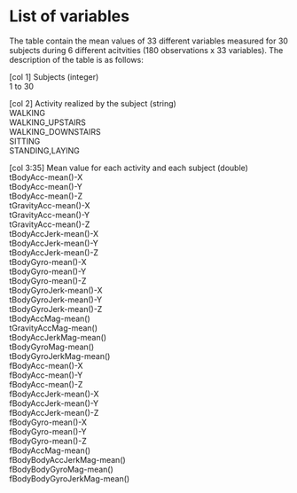 # List of variables

The table contain the mean values of 33 different variables measured for 30 subjects during 6 different acitvities (180 observations x 33 variables). The description of the table is as follows:  

[col 1]   Subjects (integer)   
1 to 30  

[col 2]   Activity realized by the subject (string)   
WALKING  
WALKING_UPSTAIRS   
WALKING_DOWNSTAIRS   
SITTING     
STANDING,LAYING     

[col 3:35]  Mean value for each activity and each subject  (double)    
tBodyAcc-mean()-X           
tBodyAcc-mean()-Y           
tBodyAcc-mean()-Z          
tGravityAcc-mean()-X        
tGravityAcc-mean()-Y        
tGravityAcc-mean()-Z       
tBodyAccJerk-mean()-X       
tBodyAccJerk-mean()-Y       
tBodyAccJerk-mean()-Z      
tBodyGyro-mean()-X          
tBodyGyro-mean()-Y          
tBodyGyro-mean()-Z         
tBodyGyroJerk-mean()-X      
tBodyGyroJerk-mean()-Y      
tBodyGyroJerk-mean()-Z     
tBodyAccMag-mean()          
tGravityAccMag-mean()       
tBodyAccJerkMag-mean()     
tBodyGyroMag-mean()         
tBodyGyroJerkMag-mean()     
fBodyAcc-mean()-X          
fBodyAcc-mean()-Y           
fBodyAcc-mean()-Z           
fBodyAccJerk-mean()-X      
fBodyAccJerk-mean()-Y       
fBodyAccJerk-mean()-Z       
fBodyGyro-mean()-X         
fBodyGyro-mean()-Y          
fBodyGyro-mean()-Z          
fBodyAccMag-mean()         
fBodyBodyAccJerkMag-mean()  
fBodyBodyGyroMag-mean()     
fBodyBodyGyroJerkMag-mean()   

